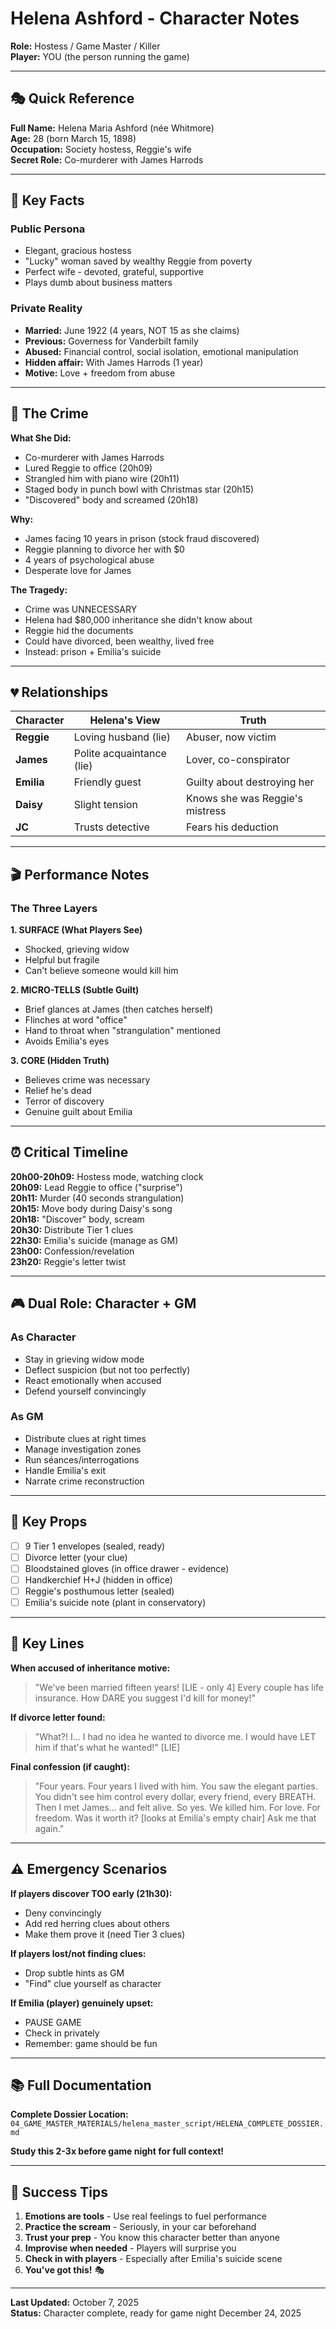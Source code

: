 # Helena Ashford - Character Notes

**Role:** Hostess / Game Master / Killer  
**Player:** YOU (the person running the game)

---

## 🎭 Quick Reference

**Full Name:** Helena Maria Ashford (née Whitmore)  
**Age:** 28 (born March 15, 1898)  
**Occupation:** Society hostess, Reggie's wife  
**Secret Role:** Co-murderer with James Harrods

---

## 📌 Key Facts

### Public Persona
- Elegant, gracious hostess
- "Lucky" woman saved by wealthy Reggie from poverty
- Perfect wife - devoted, grateful, supportive
- Plays dumb about business matters

### Private Reality
- **Married:** June 1922 (4 years, NOT 15 as she claims)
- **Previous:** Governess for Vanderbilt family
- **Abused:** Financial control, social isolation, emotional manipulation
- **Hidden affair:** With James Harrods (1 year)
- **Motive:** Love + freedom from abuse

---

## 🔪 The Crime

**What She Did:**
- Co-murderer with James Harrods
- Lured Reggie to office (20h09)
- Strangled him with piano wire (20h11)
- Staged body in punch bowl with Christmas star (20h15)
- "Discovered" body and screamed (20h18)

**Why:**
- James facing 10 years in prison (stock fraud discovered)
- Reggie planning to divorce her with $0
- 4 years of psychological abuse
- Desperate love for James

**The Tragedy:**
- Crime was UNNECESSARY
- Helena had $80,000 inheritance she didn't know about
- Reggie hid the documents
- Could have divorced, been wealthy, lived free
- Instead: prison + Emilia's suicide

---

## 💔 Relationships

| Character | Helena's View | Truth |
|-----------|---------------|-------|
| **Reggie** | Loving husband (lie) | Abuser, now victim |
| **James** | Polite acquaintance (lie) | Lover, co-conspirator |
| **Emilia** | Friendly guest | Guilty about destroying her |
| **Daisy** | Slight tension | Knows she was Reggie's mistress |
| **JC** | Trusts detective | Fears his deduction |

---

## 🎬 Performance Notes

### The Three Layers

**1. SURFACE (What Players See)**
- Shocked, grieving widow
- Helpful but fragile
- Can't believe someone would kill him

**2. MICRO-TELLS (Subtle Guilt)**
- Brief glances at James (then catches herself)
- Flinches at word "office"
- Hand to throat when "strangulation" mentioned
- Avoids Emilia's eyes

**3. CORE (Hidden Truth)**
- Believes crime was necessary
- Relief he's dead
- Terror of discovery
- Genuine guilt about Emilia

---

## ⏰ Critical Timeline

**20h00-20h09:** Hostess mode, watching clock  
**20h09:** Lead Reggie to office ("surprise")  
**20h11:** Murder (40 seconds strangulation)  
**20h15:** Move body during Daisy's song  
**20h18:** "Discover" body, scream  
**20h30:** Distribute Tier 1 clues  
**22h30:** Emilia's suicide (manage as GM)  
**23h00:** Confession/revelation  
**23h20:** Reggie's letter twist  

---

## 🎮 Dual Role: Character + GM

### As Character
- Stay in grieving widow mode
- Deflect suspicion (but not too perfectly)
- React emotionally when accused
- Defend yourself convincingly

### As GM
- Distribute clues at right times
- Manage investigation zones
- Run séances/interrogations
- Handle Emilia's exit
- Narrate crime reconstruction

---

## 🔑 Key Props

- [ ] 9 Tier 1 envelopes (sealed, ready)
- [ ] Divorce letter (your clue)
- [ ] Bloodstained gloves (in office drawer - evidence)
- [ ] Handkerchief H+J (hidden in office)
- [ ] Reggie's posthumous letter (sealed)
- [ ] Emilia's suicide note (plant in conservatory)

---

## 💬 Key Lines

**When accused of inheritance motive:**
> "We've been married fifteen years! [LIE - only 4] Every couple has life insurance. How DARE you suggest I'd kill for money!"

**If divorce letter found:**
> "What?! I... I had no idea he wanted to divorce me. I would have LET him if that's what he wanted!" [LIE]

**Final confession (if caught):**
> "Four years. Four years I lived with him. You saw the elegant parties. You didn't see him control every dollar, every friend, every BREATH. Then I met James... and felt alive. So yes. We killed him. For love. For freedom. Was it worth it? [looks at Emilia's empty chair] Ask me that again."

---

## ⚠️ Emergency Scenarios

**If players discover TOO early (21h30):**
- Deny convincingly
- Add red herring clues about others
- Make them prove it (need Tier 3 clues)

**If players lost/not finding clues:**
- Drop subtle hints as GM
- "Find" clue yourself as character

**If Emilia (player) genuinely upset:**
- PAUSE GAME
- Check in privately
- Remember: game should be fun

---

## 📚 Full Documentation

**Complete Dossier Location:**
`04_GAME_MASTER_MATERIALS/helena_master_script/HELENA_COMPLETE_DOSSIER.md`

**Study this 2-3x before game night for full context!**

---

## 🎯 Success Tips

1. **Emotions are tools** - Use real feelings to fuel performance
2. **Practice the scream** - Seriously, in your car beforehand
3. **Trust your prep** - You know this character better than anyone
4. **Improvise when needed** - Players will surprise you
5. **Check in with players** - Especially after Emilia's suicide scene
6. **You've got this!** 🎭

---

**Last Updated:** October 7, 2025  
**Status:** Character complete, ready for game night December 24, 2025
